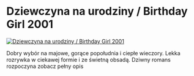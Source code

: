 Dziewczyna na urodziny / Birthday Girl 2001 
=============
[![Dziewczyna na urodziny / Birthday Girl 2001 ](http://vidos.pl/images/player.gif)](http://vidos.pl/dziewczyna-na-urodziny-birthday-girl-2001)

 Dobry wybór na majowe, gorące popołudnia i ciepłe wieczory. Lekka rozrywka w ciekawej formie i ze świetną obsadą. Dziwny romans rozpoczyna zobacz pełny opis
